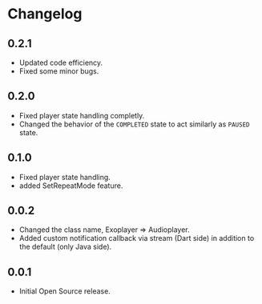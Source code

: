 # Changelog

## 0.2.1

- Updated code efficiency.
- Fixed some minor bugs.

## 0.2.0

- Fixed player state handling completly.
- Changed the behavior of the `COMPLETED` state to act similarly as `PAUSED` state.

## 0.1.0

- Fixed player state handling.
- added SetRepeatMode feature.

## 0.0.2

- Changed the class name, Exoplayer => Audioplayer.
- Added custom notification callback via stream (Dart side) in addition to the default (only Java side). 

## 0.0.1

- Initial Open Source release.


